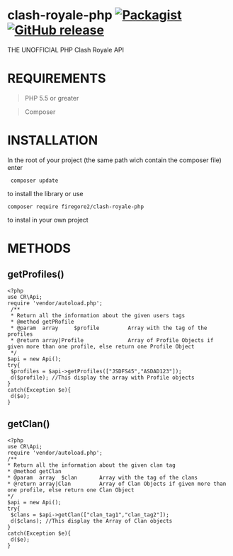 # clash-royale-php [![Packagist](https://img.shields.io/packagist/v/firegore2/clash-royale-php.svg)](https://packagist.org/packages/firegore2/clash-royale-php) [![GitHub release](https://img.shields.io/github/release/firegore2/clash-royale-php.svg)](https://github.com/firegore2/clash-royale-php/releases/latest)

THE UNOFFICIAL PHP  Clash Royale API

# REQUIREMENTS

> PHP 5.5 or greater

> Composer

# INSTALLATION
In the root of your project (the same path wich contain the composer file) enter
```
 composer update
```
to install the library or use 
```
composer require firegore2/clash-royale-php
```
to instal in your own project

# METHODS

## getProfiles()

```
<?php
use CR\Api;
require 'vendor/autoload.php';
 /**
 * Return all the information about the given users tags
 * @method getPRofile
 * @param  array     $profile         Array with the tag of the profiles
 * @return array|Profile              Array of Profile Objects if given more than one profile, else return one Profile Object
 */
$api = new Api();
try{
 $profiles = $api->getProfiles(["JSDFS45","ASDAD123"]);
 d($profile); //This display the array with Profile objects
}
catch(Exception $e){
 d($e);
}

```

## getClan()

```
<?php
use CR\Api;
require 'vendor/autoload.php';
/**
* Return all the information about the given clan tag
* @method getClan
* @param  array  $clan       Array with the tag of the clans
* @return array|Clan         Array of Clan Objects if given more than one profile, else return one Clan Object
*/
$api = new Api();
try{
 $clans = $api->getClan(["clan_tag1","clan_tag2"]);
 d($clans); //This display the Array of Clan objects
}
catch(Exception $e){
 d($e);
}

```

